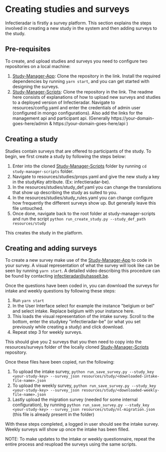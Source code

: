 # Creating studies and surveys

Infectieradar is firstly a survey platform. This section explains the steps involved in creating a new study in the system and then adding surveys to the study.

## Pre-requisites

To create, and upload studies and surveys you need to configure two repositories on a local machine:

1. [Study-Manager-App](https://github.com/InfectieradarBE/study-manager-app): Clone the repository in the link. Install the required dependencies by running ``` yarn start ```, and you can get started with designing the surveys.
2. [Study-Manager-Scripts](https://github.com/InfectieradarBE/study-manager-scripts): Clone the repository in the link. The readme here consists of explanations of how to upload new surveys and studies to a deployed version of Infectieradar. Navigate to resources/config.yaml and enter the credentials of admin user (configured in mongo configurations). Also add the links for the management api and participant api. (Generally https://your-domain-goes-here/admin & https://your-domain-goes-here/api ) 


## Creating a study

Studies contain surveys that are offered to participants of the study. To begin, we first create a study by following the steps below:

1. Enter into the cloned [Study-Manager-Scripts](https://github.com/InfectieradarBE/study-manager-scripts) folder by running ``` cd study-manager-scripts ``` folder.
2. Navigate to resources/studies/props.yaml and give the new study a key in the studyKey attribute. (Ex: infectieradar-be).
3. In the resources/studies/study_def.yaml you can change the translations that show up describing the study as suited to you.
4. In the resources/studies/study_rules.yaml you can change configure how frequently the different surveys show up. But generally leave this file untouched.
5. Once done, navigate back to the root folder at study-manager-scripts and run the script ``` python run_create_study.py --study_def_path resources/study ```

This creates the study in the platform.

## Creating and adding surveys

To create a new survey make use of the [Study-Manager-App](https://github.com/InfectieradarBE/study-manager-app) to code in your survey. A visual representation of what the survey will look like can be seen by running ```yarn start```. A detailed video describing this procedure can be found by contacting infectieradar@uhasselt.be. 

Once the questions have been coded in, you can download the surveys for intake and weekly questions by following these steps:
1. Run ```yarn start```
2. In the User Interface select for example the instance "belgium or bel" and select intake. Replace belgium with your instance here.
3. This loads the visual representation of the intake survey. Scroll to the bottom, enter the studykey "infectieradar-be" (or what you set previously while creating a study) and click download.
4. Repeat step 3 for weekly surveys.

This should give you 2 surveys that you then need to copy into the resources/surveys folder of the locally cloned [Study-Manager-Scripts](https://github.com/InfectieradarBE/study-manager-scripts) repository.

Once these files have been copied, run the following:
1. To upload the intake survey, ```python run_save_survey.py --study_key <your-study-key> --survey_json resources/study/<downloaded-intake-file-name>.json ```
2. To upload the weekly survey, ```python run_save_survey.py --study_key <your-study-key> --survey_json resources/study/<downloaded-weekly-file-name>.json ```
3. Lastly upload the migration survey (needed for some internal configuration), by running ```python run_save_survey.py --study_key <your-study-key> --survey_json resources/study/nl-migration.json ``` (this file is already present in the folder)

With these steps completed, a logged in user should see the intake survey. Weekly surveys will show up once the intake has been filled.


NOTE: To make updates to the intake or weekly questionnaire, repeat the entire process and reupload the surveys using the same scripts.